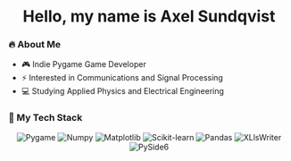 <h1 align="center"> Hello, my name is Axel Sundqvist</h1>

<h3> 🔥 About Me</h3>

- 🎮 Indie Pygame Game Developer
- ⚡ Interested in Communications and Signal Processing
- 💻 Studying Applied Physics and Electrical Engineering

<h3>📌 My Tech Stack</h3>

<div align="center">

![Pygame](https://img.shields.io/badge/Pygame-00979D?style=for-the-badge&logo=python&logoColor=white)
![Numpy](https://img.shields.io/badge/NumPy-013243?style=for-the-badge&logo=numpy&logoColor=white)
![Matplotlib](https://img.shields.io/badge/Matplotlib-11557C?style=for-the-badge&logo=python&logoColor=white)
![Scikit-learn](https://img.shields.io/badge/scikit--learn-F7931E?style=flat-square&logo=scikit-learn&logoColor=white)
![Pandas](https://img.shields.io/badge/Pandas-150458?style=for-the-badge&logo=pandas&logoColor=white)
![XLlsWriter](https://img.shields.io/badge/XlsxWriter-217346?style=for-the-badge&logo=microsoft-excel&logoColor=white)
![PySide6](https://img.shields.io/badge/PySide6-41CD52?style=for-the-badge&logo=qt&logoColor=white)


<!--
**AxelSuu/AxelSuu** is a ✨ _special_ ✨ repository because its `README.md` (this file) appears on your GitHub profile.

Here are some ideas to get you started:

- 🔭 I’m currently working on ...
- 🌱 I’m currently learning ...
- 👯 I’m looking to collaborate on ...
- 🤔 I’m looking for help with ...
- 💬 Ask me about ...
- 📫 How to reach me: ...
- 😄 Pronouns: ...
- ⚡ Fun fact: ...
-->
